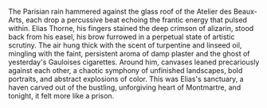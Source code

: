 The Parisian rain hammered against the glass roof of the Atelier des Beaux-Arts, each drop a percussive beat echoing the frantic energy that pulsed within. Elias Thorne, his fingers stained the deep crimson of alizarin, stood back from his easel, his brow furrowed in a perpetual state of artistic scrutiny. The air hung thick with the scent of turpentine and linseed oil, mingling with the faint, persistent aroma of damp plaster and the ghost of yesterday's Gauloises cigarettes. Around him, canvases leaned precariously against each other, a chaotic symphony of unfinished landscapes, bold portraits, and abstract explosions of color. This was Elias's sanctuary, a haven carved out of the bustling, unforgiving heart of Montmartre, and tonight, it felt more like a prison.
